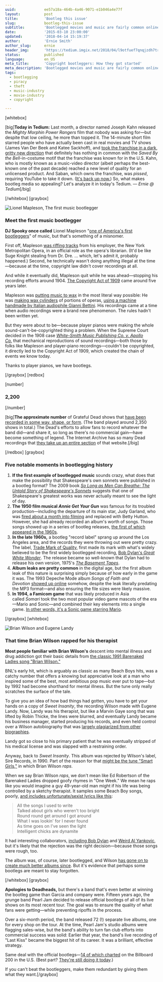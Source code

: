 ```yaml
---
uuid:             ee57a18a-464b-4a46-9071-e1b046a4e77f
layout:           post
title:            'Bootleg this issue'
slug:             bootleg-this-issue
subtitle:         'Bootlegged movies and music are fairly common online these days, but it was a guy who worked at an opera who got things going.'
date:             '2015-03-10 23:00:00'
updated:          '2018-04-14 15:19:37'
author:           'Ernie Smith'
author_slug:      ernie
header_img:       'https://tedium.imgix.net/2018/04/l9otfuef7qnqjzdh7trs--1-.gif'
status:           published
language:         en_US
meta_title:       'Copyright bootleggers: How they got started'
meta_description: 'Bootlegged movies and music are fairly common online these days, but it was a guy who worked at an opera who got things going.'
tags:
  - bootlegging
  - piracy
  - theft
  - music-industry
  - movie-industry
  - copyright

---
```


[whitebox]

[big]**Today in Tedium:** Last month, a director named Joseph Kahn released the _Mighty Morphin Power Rangers_ film that nobody was asking for—but despite that low ceiling, he more than topped it. The 14-minute short film starred people who have actually been cast in real movies and TV shows (James Van Der Beek and Katee Sackhoff), and [took the franchise in a dark, gritty new direction](http://nofilmschool.com/2015/02/power-rangers-bootleg-fan-film-behind-scenes-joseph-kahn) that definitely has nothing in common with the _Saved By the Bell_-in-costume motif that the franchise was known for in the U.S. Kahn, who is mostly known as a music-video director (albeit perhaps the best-known one of the past decade) reached a new level of quality for an unlicensed product. And Saban, which owns the franchise, was _pissed_, requiring YouTube to take it down. ([It's back up now.](https://www.youtube.com/watch?v=vw5vcUPyL90)) So, what makes bootleg media so appealing? Let's analyze it in today's Tedium. _— Ernie @ Tedium_[/big]

[/whitebox]
[graybox]

![Lionel Mapleson, The first music bootlegger](https://tedium.imgix.net/2018/04/elm22sbhinwvsbcc3z2x.jpg)

### Meet the first music bootlegger

**DJ Spooky once called** Lionel Mapleson "[one of America's first bootleggers](http://www.npr.org/templates/story/story.php?storyId=1544187)" of music, but that's something of a misnomer.

First off, Mapleson [was riffing tracks](https://www.youtube.com/watch?v=pt3m2Xxssu8) from his employer, the New York Metropolitan Opera, in an official role as the opera's librarian. (It'd be like Suge Knight stealing from Dr. Dre. … which, let's admit it, probably happened.) Second, he technically wasn't doing anything illegal at the time—because at the time, copyright law didn't cover recordings at all.

And while it eventually did, Mapleson quit while he was ahead—stopping his recording efforts around 1904. [The Copyright Act of 1909](http://copyright.gov/history/1909act.pdf) came around five years later.

Mapleson was [putting music to wax](https://www.youtube.com/watch?v=UmV167eay4Q) in the most literal way possible: He was [making wax cylinders](http://www.newyorker.com/magazine/1985/12/09/the-mapleson-cylinders) of portions of operas, [using a machine handmade by Italian audiophile Gianni Bettini](http://www.worldofgramophones.com/bettini.html). His recordings came at a time when audio recordings were a brand new phenomenon. The rules hadn't been written yet.

But they were about to be—because player pianos were making the whole sound-can't-be-copyrighted thing a problem. When the Supreme Court decided in the 1908 case [_White-Smith Music Publishing Co. v. Apollo Co._](http://www.slate.com/articles/technology/history_of_innovation/2014/05/white_smith_music_case_a_terrible_1908_supreme_court_decision_on_player.single.html) that mechanical reproductions of sound recordings—both those by folks like Mapleson and player-piano recordings—couldn't be copyrighted, it directly led to the Copyright Act of 1909, which created the chain of events we know today.

Thanks to player pianos, we have bootlegs.

[/graybox]
[redbox]

[number]
### 2,200
[/number]

[big]**The approximate number** of Grateful Dead shows that [have been recorded in some way, shape, or form](http://www.nytimes.com/2009/04/12/arts/music/12ratl.html?_r=0). (The band played around 2,350 shows in total.) The Dead's efforts to allow fans to record whatever the band did—and share it, so long as there's no commercial gain—have become something of legend. The Internet Archive has so many Dead recordings that [they take up an entire section](https://archive.org/details/GratefulDead) of that website.[/big]

[/redbox]
[graybox]

### Five notable moments in bootlegging history

1. **If the first example of bootlegged music** sounds crazy, what does that make the possibility that Shakespeare's own sonnets were published in a bootleg format? The 2009 book [_So Long as Men Can Breathe: The Untold Story of Shakespeare's Sonnets_](http://sfbne.ws/1NGZLmo) suggests that one of Shakespeare's greatest works was never actually meant to see the light of day.
2. **The 1950 film musical _Annie Get Your Gun_** was famous for its troubled production—including the departure of its main star, Judy Garland, who was [fired about a month into filming](http://www.thejudyroom.com/annie.html) and replaced with Betty Hutton. However, she had already recorded an album's worth of songs. Those songs showed up in a series of bootleg releases, [the first of which appeared in the 1960s](http://www.thejudyroom.com/soundtracks/anniefake.html).
3. **In the late 1960s,** a bootleg "record label" sprang up around the Los Angeles area, and the records they were throwing out were pretty crazy. The label, [Trade Mark of Quality](http://bootlegpedia.com/en/label/Trade-Mark-Of-Quality), first made its mark with what's widely believed to be the first widely bootlegged recording, [Bob Dylan's _Great White Wonder_](http://pitchfork.com/features/articles/8937-this-little-conspiracy-the-great-white-wonder-and-the-dawn-of-the-album-leak/). The release became so well-known that Dylan had to release his own version, 1975's [_The Basement Tapes_](http://sfbne.ws/1NH01BD).
4. **Album leaks are pretty common** in the digital age, but the first album leak of this nature is surprising simply because of how early in the game it was. The 1993 Depeche Mode album _Songs of Faith and Devotion_ [showed up online](http://pitchfork.com/thepitch/652-a-history-of-digital-album-leaks-1993-2015/) somehow, despite the leak literally predating the MP3 format—and also ensuring the file sizes were likely massive.
5. **In 1994, a Famicom game** that was likely produced in Asia called _Somari_ took the two most popular video game mascots of the era—Mario and Sonic—and combined their key elements into a single game. [In other words, it's a Sonic game starring Mario](http://info.sonicretro.org/Somari).

[/graybox]
[whitebox]

![Brian Wilson and Eugene Landy](https://tedium.imgix.net/2018/04/djkdbasm12xeuznfi5ra.jpg)

### That time Brian Wilson rapped for his therapist

**Most people familiar with Brian Wilson's** descent into mental illness and drug addiction got their basic details from [the classic 1991 Barenaked Ladies song "Brian Wilson."](https://www.youtube.com/watch?v=Ch84fmOa414)

BNL's early hit, which is arguably as classic as many Beach Boys hits, was a catchy number that offers a knowing but appreciative look at a man who inspired some of the best, most ambitious pop music ever put to tape—but by 1992 had become shorthand for mental illness. But the tune only really scratches the surface of the tale.

To give you an idea of how bad things had gotten, you have to get your hands on a copy of _Sweet Insanity_, the recording Wilson made with Eugene Landy. Now, Landy was his therapist, but like a Marvin Gaye song that was lifted by Robin Thicke, the lines were blurred, and eventually Landy became his business manager, started producing his records, and even held control over a Wilson autobiography that was [largely plagiarized from other biographies](http://articles.orlandosentinel.com/1991-12-07/news/9112070070_1_brian-wilson-beach-boys-david-leaf).

Landy got so close to his primary patient that he was eventually stripped of his medical license and was slapped with a restraining order.

Anyway, back to _Sweet Insanity_. This album was rejected by Wilson's label, Sire Records, in 1990. Part of the reason for that [might be the tune "Smart Girls,"](http://blog.wfmu.org/freeform/2007/11/brian-wilsons-l.html) in which Brian Wilson _raps_.

When we say Brian Wilson _raps_, we don't mean like Ed Robertson of the Barenaked Ladies dropped goofy rhymes in "One Week." We mean he raps like you would imagine a guy 49-year-old man might if his life was being controlled by a sketchy therapist. It samples some Beach Boy songs, poorly, [and includes unfortunate/sexist lyrics like this](http://www.metrolyrics.com/smart-girls-lyrics-brian-wilson.html):

> All the songs I used to write  
Talked about girls who weren't too bright  
Round round get around I got around  
What I was lookin' for I never found  
As time goes on I've seen the light  
Intelligent chicks are dynamite

It had interesting collaborators, [including Bob Dylan](https://www.youtube.com/watch?v=TT6GZBV78M8) and [Weird Al Yankovic](https://www.youtube.com/watch?v=9ODIRDJZbWQ&fmt=18), but it's likely that the rejection was the right decision—because those songs were rough, too.

The album was, of course, later bootlegged, and Wilson [has gone on to create much better albums since](http://sfbne.ws/1NH3JLH). But it's evidence that perhaps some bootlegs are meant to stay forgotten.

[/whitebox]
[graybox]

**Apologies to Deadheads,** but there's a band that's even better at winning the bootleg game than Garcia and company were. Fifteen years ago, the grunge band Pearl Jam decided to release official bootlegs of all of its live shows on its most recent tour. The goal was to ensure the quality of what fans were getting—while preventing ripoffs in the process.

Over a six-month period, the band released 72 (!) separate live albums, one for every shop on the tour. At the time, Pearl Jam's studio albums were flagging sales-wise, but the band's ability to turn fan club efforts into commercial success was solid: Earlier that year, the band's live recording of "Last Kiss" became the biggest hit of its career. It was a brilliant, effective strategy.

Same deal with the official bootlegs—[14 of which charted](http://www.billboard.com/articles/news/72536/pearl-jam-plots-first-round-of-bootlegs) on the Billboard 200 in the U.S. (Best part? [They're still doing it today](http://pearljam.com/goods/index.php?cPath=11_13).)

If you can't beat the bootleggers, make them redundant by giving them what they want.[/graybox]

